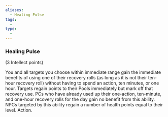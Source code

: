 ```yaml
---
aliases:
  - Healing Pulse
tags:
  - 
type:
  - 
---
```

### Healing Pulse

(3 Intellect points)

You and all targets you choose within immediate range gain the immediate benefits of using one of their recovery rolls (as long as it is not their ten-hour recovery roll) without having to spend an action, ten minutes, or one hour. Targets regain points to their Pools immediately but mark off that recovery use. PCs who have already used up their one-action, ten-minute, and one-hour recovery rolls for the day gain no benefit from this ability. NPCs targeted by this ability regain a number of health points equal to their level. Action.